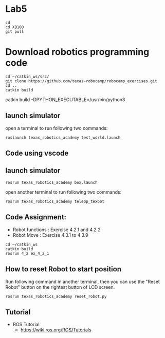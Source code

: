 # Lab5 
```
cd
cd XB100
git pull
```

# Download robotics programming code
```
cd ~/catkin_ws/src/
git clone https://github.com/texas-robocamp/robocamp_exercises.git
cd ..
catkin build
```
catkin build -DPYTHON_EXECUTABLE=/usr/bin/python3


## launch simulator 
open a terminal to run following two commands:
```
roslaunch texas_robotics_academy test_world.launch 
```

## Code using vscode  

## launch simulator 
```
rosrun texas_robotics_academy box.launch
```
open another terminal to run following two commands:
```
rosrun texas_robotics_academy teleop_texbot
```


## Code Assignment:
* Robot functions :  Exercise 4.2.1 and 4.2.2 
* Robot Move : Exercise 4.3.1 to 4.3.9
```
cd ~/catkin_ws
catkin build
rosrun 4_2 ex_4_2_1
```

## How to reset Robot to start position
Run following command in another terminal, then you can use the "Reset Robot" button on the rightest button of LCD screen. 
```
rosrun texas_robotics_academy reset_robot.py
```

## Tutorial 
* ROS Tutorial:
  * https://wiki.ros.org/ROS/Tutorials

